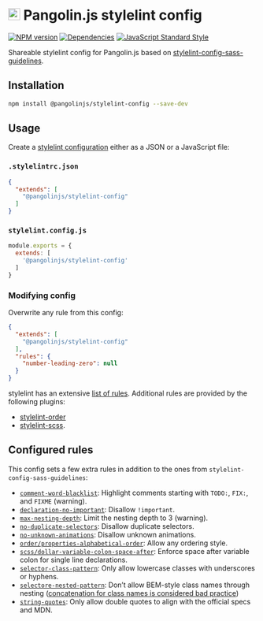 # <img alt="" src="https://cdn.jsdelivr.net/gh/pangolinjs/brand@master/icon/icon.svg" width="24"> Pangolin.js stylelint config

[![NPM version][npm-image]][npm-url]
[![Dependencies][dependencies-image]][dependencies-url]
[![JavaScript Standard Style][standard-image]][standard-url]

Shareable stylelint config for Pangolin.js based on
[stylelint-config-sass-guidelines](https://github.com/bjankord/stylelint-config-sass-guidelines).

## Installation

```bash
npm install @pangolinjs/stylelint-config --save-dev
```

## Usage

Create a [stylelint configuration](https://stylelint.io/user-guide/configuration/)
either as a JSON or a JavaScript file:

### `.stylelintrc.json`

```json
{
  "extends": [
    "@pangolinjs/stylelint-config"
  ]
}
```

### `stylelint.config.js`

```js
module.exports = {
  extends: [
    '@pangolinjs/stylelint-config'
  ]
}
```

### Modifying config

Overwrite any rule from this config:

```json
{
  "extends": [
    "@pangolinjs/stylelint-config"
  ],
  "rules": {
    "number-leading-zero": null
  }
}
```

stylelint has an extensive [list of rules](https://stylelint.io/user-guide/rules/).
Additional rules are provided by the following plugins:

- [stylelint-order](https://github.com/hudochenkov/stylelint-order)
- [stylelint-scss](https://github.com/kristerkari/stylelint-scss).

## Configured rules

This config sets a few extra rules in addition to the ones from `stylelint-config-sass-guidelines`:

- [`comment-word-blacklist`](https://stylelint.io/user-guide/rules/comment-word-blacklist/):
  Highlight comments starting with `TODO:`, `FIX:`, and `FIXME` (warning).
- [`declaration-no-important`](https://stylelint.io/user-guide/rules/declaration-no-important/):
  Disallow `!important`.
- [`max-nesting-depth`](https://stylelint.io/user-guide/rules/max-nesting-depth/):
  Limit the nesting depth to 3 (warning).
- [`no-duplicate-selectors`](https://stylelint.io/user-guide/rules/no-duplicate-selectors/):
  Disallow duplicate selectors.
- [`no-unknown-animations`](https://stylelint.io/user-guide/rules/no-unknown-animations/):
  Disallow unknown animations.
- [`order/properties-alphabetical-order`](https://github.com/hudochenkov/stylelint-order/tree/master/rules/properties-alphabetical-order):
  Allow any ordering style.
- [`scss/dollar-variable-colon-space-after`](https://github.com/kristerkari/stylelint-scss/tree/master/src/rules/dollar-variable-colon-space-after):
  Enforce space after variable colon for single line declarations.
- [`selector-class-pattern`](https://stylelint.io/user-guide/rules/selector-class-pattern/):
  Only allow lowercase classes with underscores or hyphens.
- [`selectore-nested-pattern`](https://stylelint.io/user-guide/rules/selector-nested-pattern/):
  Don’t allow BEM-style class names through nesting
  ([concatenation for class names is considered bad practice](https://csswizardry.com/2017/02/code-smells-in-css-revisited/#string-concatenation-for-classes))
- [`string-quotes`](https://stylelint.io/user-guide/rules/string-quotes/):
  Only allow double quotes to align with the official specs and MDN.

[npm-image]: https://img.shields.io/npm/v/@pangolinjs/stylelint-config.svg?style=flat-square
[npm-url]: https://www.npmjs.com/package/@pangolinjs/stylelint-config
[dependencies-url]: https://www.npmjs.com/package/@pangolinjs/stylelint-config?activeTab=dependencies

[dependencies-image]: https://img.shields.io/david/pangolinjs/stylelint-config.svg?style=flat-square

[standard-image]: https://img.shields.io/badge/code_style-standard-brightgreen.svg?style=flat-square
[standard-url]: https://standardjs.com
